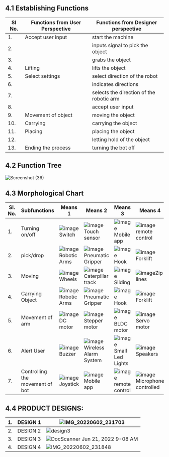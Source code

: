 ## 4.1 Establishing Functions 
|SI No. | Functions from User Perspective | Functions from Designer perspective|
|------|-------------------------------|-----------------------------------|
|1.|Accept user input | start the machine|
|2.||inputs signal to pick the object|
|3.||grabs the object|
|4.|Lifting|lifts the object|
|5.|Select settings | select direction of the robot|
|6.||indicates directions|
|7.||selects the direction of the robotic arm|
|8.||accept user input|
|9.|Movement of object | moving the object|
|10.| Carrying | carrying the object|
|11.| Placing | placing the object|
|12.| |letting hold of the object|
|13.|Ending the process | turning the bot off| 

## 4.2 Function Tree
![Screenshot (36)](https://user-images.githubusercontent.com/100361589/171095615-2b5c32ea-332f-46cb-b650-298c4dc10f7e.png)


## 4.3 Morphological Chart
|SI. No. | Subfunctions | Means 1| Means 2| Means 3| Means 4|
|--------|-------------|--------|--------|--------|--------|
|1.|Turning on/off | ![image](https://user-images.githubusercontent.com/105263783/170518616-46579034-305f-48f0-815e-2a2b936b254f.png) Switch |![image](https://user-images.githubusercontent.com/105263783/170519106-353e4bf2-9aa1-48b3-9782-03ad55da4c01.png) Touch sensor |![image](https://user-images.githubusercontent.com/105263783/170519474-9300c995-3d9a-4c4e-9620-99610d1f1b37.png) Mobile app |![image](https://user-images.githubusercontent.com/105263783/170520281-7e92f492-3050-4e0a-9a6b-caba092b0214.png) remote control |
|2.|pick/drop|![image](https://user-images.githubusercontent.com/105263783/170520721-95dd87f1-3e08-495a-8717-918cd7deab38.png) Robotic Arms |![image](https://user-images.githubusercontent.com/105263783/170675460-48494fa9-7e32-4837-b564-8011012f30e5.png)Pneumatic Gripper |![image](https://user-images.githubusercontent.com/105263783/170675757-c8c84734-b8e7-4c35-8a90-3cb2371abee3.png) Hook |![image](https://user-images.githubusercontent.com/105263783/170679183-6562fc3d-513d-4006-88dc-252e15fb3da1.png)Forklift|
|3.|Moving |![image](https://user-images.githubusercontent.com/105263783/170679536-10173e66-f1c9-4c05-88c9-f278ffbe6494.png)Wheels |![image](https://user-images.githubusercontent.com/105263783/170679978-3797cf78-3b1d-4f94-a324-7cf11a02e25b.png) Caterpillar track |![image](https://user-images.githubusercontent.com/105263783/170680580-9780e06f-23c6-4093-99ee-6fe4b44379e9.png) Sliding |![image](https://user-images.githubusercontent.com/105263783/171094464-aabc0fb7-3eb2-43cc-9a3f-7763ba0ae8d1.png)Zip lines |
|4.|Carrying Object |![image](https://user-images.githubusercontent.com/105263783/170520721-95dd87f1-3e08-495a-8717-918cd7deab38.png) Robotic Arms |![image](https://user-images.githubusercontent.com/105263783/170675460-48494fa9-7e32-4837-b564-8011012f30e5.png)Pneumatic Gripper |![image](https://user-images.githubusercontent.com/105263783/170675757-c8c84734-b8e7-4c35-8a90-3cb2371abee3.png) Hook |![image](https://user-images.githubusercontent.com/105263783/170679183-6562fc3d-513d-4006-88dc-252e15fb3da1.png)Forklift|
|5.|Movement of arm |![image](https://user-images.githubusercontent.com/105263783/170681987-14ed0723-bff1-4401-825e-1c0f849dc3fb.png) DC motor |![image](https://user-images.githubusercontent.com/105263783/170682327-5406606f-eaa0-447b-82b7-7677c885ca62.png) Stepper motor |![image](https://user-images.githubusercontent.com/105263783/170682995-2e551427-9e0e-467e-a671-870ee1a4b645.png) BLDC motor |![image](https://user-images.githubusercontent.com/105263783/170683136-77b74e96-7055-4a0f-bb8c-5198a36da4c9.png) Servo motor |
|6.|Alert User |![image](https://user-images.githubusercontent.com/105263783/170683318-24534016-03b5-4025-bcac-a1a48b208e80.png) Buzzer |![image](https://user-images.githubusercontent.com/105263783/170684118-151b7e1d-b62a-4853-9382-c0963035654e.png) Wireless Alarm System |![image](https://user-images.githubusercontent.com/105263783/170684275-6349c045-3799-47c5-8074-5ef34dc8d03f.png) Small Led Lights |![image](https://user-images.githubusercontent.com/105263783/170684484-489fb94e-f7ef-46c8-8802-43b0634fd98e.png) Speakers|
|7.|Controlling the movement of bot | ![image](https://user-images.githubusercontent.com/105263783/171091692-9a1031b6-3e4f-4c24-8ea0-e331b9500b96.png) Joystick|![image](https://user-images.githubusercontent.com/105263783/170519474-9300c995-3d9a-4c4e-9620-99610d1f1b37.png) Mobile app |![image](https://user-images.githubusercontent.com/105263783/170520281-7e92f492-3050-4e0a-9a6b-caba092b0214.png) remote control |![image](https://user-images.githubusercontent.com/105263783/171093123-bfe5229c-582e-4659-96a6-e728da21ca3d.png) Microphone controlled| 
 
## 4.4 PRODUCT DESIGNS:
|1.|DESIGN 1|![IMG_20220602_231703](https://user-images.githubusercontent.com/105263783/171694896-8dfbee79-e596-489b-908b-b2ab3726facb.jpg)|
|-|--------|-------------------------------------------------------------------------------------------------------------------------------------------|
|2.|DESIGN 2|![design3](https://user-images.githubusercontent.com/105263783/175461014-cbc92ed3-b990-4a5c-8760-1d98aefeaa78.jpg)|
|3.|DESIGN 3|![DocScanner Jun 21, 2022 9-08 AM](https://user-images.githubusercontent.com/105263783/175461883-9418f2a5-d50d-4c83-b9c1-74b8f7ffd0fc.jpg)|
|4.|DESIGN 4|![IMG_20220602_231848](https://user-images.githubusercontent.com/105263783/175460786-f7827e1c-841a-4302-ab57-560ed86a7890.jpg)|


 